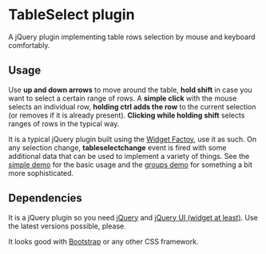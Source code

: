 # TableSelect plugin

A jQuery plugin implementing table rows selection by mouse and keyboard comfortably.

## Usage

Use **up and down arrows** to move around the table, **hold shift** in case you want to
select a certain range of rows. A **simple click** with the mouse selects an individual
row, **holding ctrl adds the row** to the current selection (or removes if it is already
present). **Clicking while holding shift** selects ranges of rows in the typical way.

It is a typical jQuery plugin built using the [Widget Factoy](http://api.jqueryui.com/jquery.widget/),
use it as such. On any selection change, **tableselectchange** event is fired with some additional
data that can be used to implement a variety of things. See the
[simple demo](http://tadeaspetak.net/roke/tableselect/simple.html) for the basic usage and the
[groups demo](http://tadeaspetak.net/roke/tableselect/groups.html) for something a bit more sophisticated.

## Dependencies

It is a jQuery plugin so you need [jQuery](http://code.jquery.com/) and
[jQuery UI (widget at least)](http://code.jquery.com/ui/). Use the latest versions
possible, please.

It looks good with [Bootstrap](http://getbootstrap.com) or any other CSS framework.
